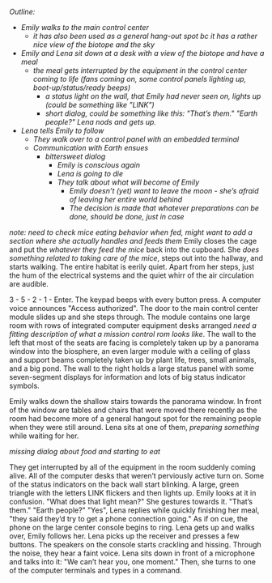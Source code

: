 *Outline:*

* *Emily walks to the main control center* 
  * *it has also been used as a general hang-out spot bc it has a rather nice view of the biotope and the sky*
* *Emily and Lena sit down at a desk with a view of the biotope and have a meal*
  * *the meal gets interrupted by the equipment in the control center coming to life (fans coming on, some control panels lighting up, boot-up/status/ready beeps)*
    * *a status light on the wall, that Emily had never seen on, lights up (could be something like "LINK")*
    * *short dialog, could be something like this: "That’s them." "Earth people?" Lena nods and gets up.*
* *Lena tells Emily to follow*
  * *They walk over to a control panel with an embedded terminal*
  * *Communication with Earth ensues*
    * *bittersweet dialog*
      * *Emily is conscious again*
      * *Lena is going to die*
      * *They talk about what will become of Emily*
        * *Emily doesn’t (yet) want to leave the moon - she’s afraid of leaving her entire world behind*
        * *The decision is made that whatever preparations can be done, should be done, just in case*

*note: need to check mice eating behavior when fed, might want to add a section where she actually handles and feeds them*
Emily closes the cage and put the *whatever they feed the mice* back into the cupboard. She *does something related to taking care of the mice*, steps out into the hallway, and starts walking. The entire habitat is eerily quiet. Apart from her steps, just the hum of the electrical systems and the quiet whirr of the air circulation are audible.

3 - 5 - 2 - 1 - Enter. The keypad beeps with every button press. A computer voice announces "Access authorized". The door to the main control center module slides up and she steps through. The module contains one large room with rows of integrated computer equipment desks arranged *need a fitting description of what a mission control rom looks like*. The wall to the left that most of the seats are facing is completely taken up by a panorama window into the biosphere, an even larger module with a ceiling of glass and support beams completely taken up by plant life, trees, small animals, and a big pond. The wall to the right holds a large status panel with some seven-segment displays for information and lots of big status indicator symbols.

Emily walks down the shallow stairs towards the panorama window. In front of the window are tables and chairs that were moved there recently as the room had become more of a general hangout spot for the remaining people when they were still around. Lena sits at one of them, *preparing something* while waiting for her.

*missing dialog about food and starting to eat*

They get interrupted by all of the equipment in the room suddenly coming alive. All of the computer desks that weren’t perviously active turn on. Some of the status indicators on the back wall start blinking. A large, green triangle with the letters LINK flickers and then lights up. Emily looks at it in confusion.
"What does that light mean?" She gestures towards it.
"That’s them."
"Earth people?"
"Yes", Lena replies while quickly finishing her meal, "they said they’d try to get a phone connection going."
As if on cue, the phone on the large center console begins to ring. Lena gets up and walks over, Emily follows her. Lena picks up the receiver and presses a few buttons.
The speakers on the console starts crackling and hissing. Through the noise, they hear a faint voice. Lena sits down in front of a microphone and talks into it:
"We can’t hear you, one moment."
Then, she turns to one of the computer terminals and types in a command.